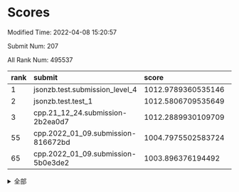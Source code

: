 # Scores

Modified Time: 2022-04-08 15:20:57

Submit Num: 207

All Rank Num: 495537

| rank |               submit               |       score        |       sigma        | pk_num |
| :--- | :--------------------------------- | :----------------- | :----------------- | :----- |
| 1    | jsonzb.test.submission_level_4     | 1012.9789360535146 | 0.8237888791275051 | 9578   |
| 2    | jsonzb.test.test_1                 | 1012.5806709535649 | 0.816327161907116  | 9576   |
| 3    | cpp.21_12_24.submission-2b2ea0d7   | 1012.2889930109709 | 0.7908726618743701 | 9572   |
| 55   | cpp.2022_01_09.submission-816672bd | 1004.7975502583724 | 0.7061123022727174 | 9574   |
| 65   | cpp.2022_01_09.submission-5b0e3de2 | 1003.896376194492  | 0.723614874439005  | 9570   |


<details>
<summary>全部</summary>

| rank |                 submit                 |       score        |       sigma        | pk_num |
| :--- | :------------------------------------- | :----------------- | :----------------- | :----- |
| 1    | jsonzb.test.submission_level_4         | 1012.9789360535146 | 0.8237888791275051 | 9578   |
| 2    | jsonzb.test.test_1                     | 1012.5806709535649 | 0.816327161907116  | 9576   |
| 3    | cpp.21_12_24.submission-2b2ea0d7       | 1012.2889930109709 | 0.7908726618743701 | 9572   |
| 4    | gobigger.level_3.submission_level_3_30 | 1011.9988639693271 | 0.777211244427779  | 9577   |
| 5    | gobigger.level_3.submission_level_3_9  | 1011.7849291229019 | 0.7812304349178726 | 9578   |
| 6    | gobigger.level_3.submission_level_3_40 | 1011.7324981625154 | 0.7574461021838557 | 9572   |
| 7    | gobigger.level_3.submission_level_3_2  | 1011.6757631076792 | 0.7766389724047542 | 9574   |
| 8    | gobigger.level_3.submission_level_3_3  | 1011.5591183579893 | 0.7752110122579333 | 9576   |
| 9    | gobigger.level_3.submission_level_3_37 | 1011.5401899108139 | 0.7755622537381208 | 9578   |
| 10   | gobigger.level_3.submission_level_3_26 | 1011.5071061811487 | 0.7767282448367763 | 9579   |
| 11   | gobigger.level_3.submission_level_3_47 | 1011.1108299636556 | 0.7618295493110718 | 9576   |
| 12   | gobigger.level_3.submission_level_3_32 | 1011.078326370606  | 0.7739796134390111 | 9578   |
| 13   | gobigger.level_3.submission_level_3_28 | 1010.9503561462727 | 0.7647490371063166 | 9578   |
| 14   | gobigger.level_3.submission_level_3_36 | 1010.9052118514264 | 0.7713146081022325 | 9578   |
| 15   | gobigger.level_3.submission_level_3_1  | 1010.8482100112858 | 0.7845988457911015 | 9580   |
| 16   | gobigger.level_3.submission_level_3_10 | 1010.7092703021212 | 0.7443126745528099 | 9578   |
| 17   | gobigger.level_3.submission_level_3_27 | 1010.6962174837971 | 0.7512958786012972 | 9580   |
| 18   | gobigger.level_3.submission_level_3_43 | 1010.4851491717097 | 0.7659781400752655 | 9576   |
| 19   | gobigger.level_3.submission_level_3_7  | 1010.4639111345112 | 0.7563934226703906 | 9576   |
| 20   | gobigger.level_3.submission_level_3_19 | 1010.4462999250652 | 0.7357510645459141 | 9572   |
| 21   | gobigger.level_3.submission_level_3_38 | 1010.3271618128545 | 0.7448784967579067 | 9579   |
| 22   | gobigger.level_3.submission_level_3_33 | 1010.1476970288638 | 0.778733264316154  | 9577   |
| 23   | gobigger.level_3.submission_level_3_39 | 1010.1395285735717 | 0.75697170914773   | 9579   |
| 24   | gobigger.level_3.submission_level_3_31 | 1010.1052720103335 | 0.76589228224724   | 9583   |
| 25   | gobigger.level_3.submission_level_3_20 | 1010.0936731653082 | 0.7433774967443093 | 9577   |
| 26   | gobigger.level_3.submission_level_3_46 | 1009.9572106344623 | 0.754227193383785  | 9573   |
| 27   | gobigger.level_3.submission_level_3_13 | 1009.9414270794591 | 0.7604402067301552 | 9575   |
| 28   | gobigger.level_3.submission_level_3_18 | 1009.8612492225353 | 0.7637564420655099 | 9580   |
| 29   | gobigger.level_3.submission_level_3_45 | 1009.8231831293333 | 0.75931682175776   | 9573   |
| 30   | gobigger.level_3.submission_level_3_49 | 1009.750180194011  | 0.7645170881550363 | 9579   |
| 31   | gobigger.level_3.submission_level_3_34 | 1009.6871971929024 | 0.7691882042759243 | 9576   |
| 32   | gobigger.level_3.submission_level_3_41 | 1009.6840974228755 | 0.764689293166089  | 9579   |
| 33   | gobigger.level_3.submission_level_3_24 | 1009.676045424084  | 0.7820328458893531 | 9571   |
| 34   | gobigger.level_3.submission_level_3_0  | 1009.6306696134172 | 0.7570609936434286 | 9571   |
| 35   | gobigger.level_3.submission_level_3_29 | 1009.5835603175686 | 0.766429300982079  | 9577   |
| 36   | gobigger.level_3.submission_level_3_23 | 1009.5327693209641 | 0.7612059741817606 | 9572   |
| 37   | gobigger.level_3.submission_level_3_22 | 1009.5104011106926 | 0.7709113491431022 | 9573   |
| 38   | gobigger.level_3.submission_level_3_16 | 1009.4278142958251 | 0.7412719108465707 | 9576   |
| 39   | gobigger.level_3.submission_level_3_35 | 1009.3283459277601 | 0.7500598618860612 | 9574   |
| 40   | gobigger.level_3.submission_level_3_42 | 1009.2797416747206 | 0.7469042624861663 | 9577   |
| 41   | gobigger.level_3.submission_level_3_14 | 1009.1023168199056 | 0.7593340749095661 | 9575   |
| 42   | gobigger.level_3.submission_level_3_21 | 1009.015871120681  | 0.7578801994850028 | 9574   |
| 43   | gobigger.level_3.submission_level_3_15 | 1009.007642581901  | 0.7501872226772828 | 9574   |
| 44   | gobigger.level_3.submission_level_3_17 | 1008.996908685792  | 0.7395728222514124 | 9575   |
| 45   | gobigger.level_3.submission_level_3_12 | 1008.9706433541056 | 0.7377787563975645 | 9577   |
| 46   | gobigger.level_3.submission_level_3_4  | 1008.9653260241682 | 0.7200887686292861 | 9577   |
| 47   | gobigger.level_3.submission_level_3_25 | 1008.7795802062429 | 0.7345108734320339 | 9574   |
| 48   | gobigger.level_3.submission_level_3_6  | 1008.7313496106494 | 0.7524863217841623 | 9577   |
| 49   | gobigger.level_3.submission_level_3_48 | 1008.7260022929777 | 0.742156930061778  | 9574   |
| 50   | gobigger.level_3.submission_level_3_5  | 1008.6212363853954 | 0.7407195215057059 | 9569   |
| 51   | gobigger.level_3.submission_level_3_44 | 1008.6204983116473 | 0.7399946542776361 | 9576   |
| 52   | gobigger.level_3.submission_level_3_8  | 1008.0665283088333 | 0.7397924843887338 | 9574   |
| 53   | gobigger.level_3.submission_level_3_11 | 1007.941471334705  | 0.7283238393330737 | 9574   |
| 54   | gobigger.level_1.submission_level_1_10 | 1005.3714581669216 | 0.7225609850594612 | 9574   |
| 55   | cpp.2022_01_09.submission-816672bd     | 1004.7975502583724 | 0.7061123022727174 | 9574   |
| 56   | gobigger.level_1.submission_level_1_28 | 1004.5338153983549 | 0.7133126245268456 | 9571   |
| 57   | gobigger.level_1.submission_level_1_7  | 1004.4713133943344 | 0.7252441579342737 | 9573   |
| 58   | gobigger.level_1.submission_level_1_34 | 1004.3461249820028 | 0.7165622174386569 | 9576   |
| 59   | gobigger.level_1.submission_level_1_12 | 1004.3370535206587 | 0.7293798457185451 | 9581   |
| 60   | gobigger.level_1.submission_level_1_16 | 1004.3233743830166 | 0.7066463591069718 | 9574   |
| 61   | gobigger.level_1.submission_level_1_31 | 1004.224781515027  | 0.7160650043947189 | 9576   |
| 62   | gobigger.level_1.submission_level_1_2  | 1003.9892573050151 | 0.7156072745844977 | 9579   |
| 63   | gobigger.level_1.submission_level_1_11 | 1003.9765223935651 | 0.7221569875246094 | 9577   |
| 64   | gobigger.level_1.submission_level_1_0  | 1003.9453265256121 | 0.7291276942119891 | 9570   |
| 65   | cpp.2022_01_09.submission-5b0e3de2     | 1003.896376194492  | 0.723614874439005  | 9570   |
| 66   | gobigger.level_1.submission_level_1_43 | 1003.8720815852942 | 0.7107498934690684 | 9576   |
| 67   | gobigger.level_1.submission_level_1_17 | 1003.7856971336826 | 0.7115292966383708 | 9572   |
| 68   | gobigger.level_1.submission_level_1_15 | 1003.6152429237956 | 0.715757384815195  | 9579   |
| 69   | gobigger.level_1.submission_level_1_23 | 1003.4690946122531 | 0.7188041338166746 | 9576   |
| 70   | gobigger.level_1.submission_level_1_29 | 1003.4107892713735 | 0.7269285271923556 | 9578   |
| 71   | gobigger.level_1.submission_level_1_22 | 1003.4027347266222 | 0.7085491119001378 | 9576   |
| 72   | gobigger.level_1.submission_level_1_37 | 1003.3935224444842 | 0.7119766633493785 | 9577   |
| 73   | gobigger.level_1.submission_level_1_19 | 1003.3804751308879 | 0.7176491750342391 | 9576   |
| 74   | gobigger.level_1.submission_level_1_30 | 1003.3670151559945 | 0.7324423294728764 | 9574   |
| 75   | gobigger.level_1.submission_level_1_4  | 1003.3487652383451 | 0.722851817404153  | 9573   |
| 76   | gobigger.level_1.submission_level_1_48 | 1003.3414914495942 | 0.7229221688051283 | 9573   |
| 77   | gobigger.level_1.submission_level_1_21 | 1003.3221107740131 | 0.720349621435915  | 9570   |
| 78   | gobigger.level_1.submission_level_1_20 | 1003.3170412139018 | 0.7154460621983668 | 9573   |
| 79   | gobigger.level_1.submission_level_1_32 | 1003.3093490591828 | 0.7241380818969442 | 9579   |
| 80   | gobigger.level_1.submission_level_1_1  | 1003.299626965043  | 0.7130577764892854 | 9575   |
| 81   | gobigger.level_1.submission_level_1_39 | 1003.2574558012036 | 0.7151178113925771 | 9576   |
| 82   | gobigger.level_1.submission_level_1_33 | 1003.2188141257606 | 0.7240433004189386 | 9577   |
| 83   | gobigger.level_1.submission_level_1_41 | 1003.1125408862611 | 0.7061025826307029 | 9569   |
| 84   | gobigger.level_1.submission_level_1_26 | 1003.0399394996144 | 0.7223584324160286 | 9577   |
| 85   | gobigger.level_1.submission_level_1_13 | 1003.038858652182  | 0.7253590525905417 | 9583   |
| 86   | gobigger.level_1.submission_level_1_40 | 1002.9873078720449 | 0.7172932720722559 | 9577   |
| 87   | gobigger.level_1.submission_level_1_25 | 1002.9872375109609 | 0.7125986164291258 | 9580   |
| 88   | gobigger.level_1.submission_level_1_18 | 1002.959290527315  | 0.7049239035368059 | 9578   |
| 89   | gobigger.level_1.submission_level_1_6  | 1002.9322842350588 | 0.6986248551168908 | 9573   |
| 90   | gobigger.level_1.submission_level_1_8  | 1002.8537741949411 | 0.708032257323105  | 9572   |
| 91   | gobigger.level_1.submission_level_1_45 | 1002.8256153806907 | 0.7124075263921877 | 9578   |
| 92   | gobigger.level_1.submission_level_1_14 | 1002.7726345485065 | 0.7026886807968522 | 9580   |
| 93   | gobigger.level_1.submission_level_1_49 | 1002.5589158883018 | 0.7153175844626624 | 9574   |
| 94   | gobigger.level_1.submission_level_1_3  | 1002.5486784260452 | 0.7130647894523704 | 9573   |
| 95   | gobigger.level_1.submission_level_1_9  | 1002.5383340945596 | 0.709833398643983  | 9578   |
| 96   | gobigger.level_1.submission_level_1_46 | 1002.4947414102361 | 0.7015539257922887 | 9576   |
| 97   | gobigger.level_1.submission_level_1_36 | 1002.4400383993957 | 0.7160186387371896 | 9579   |
| 98   | gobigger.level_1.submission_level_1_5  | 1002.4361743674323 | 0.7186355002166059 | 9580   |
| 99   | gobigger.level_1.submission_level_1_38 | 1002.3511435992475 | 0.7119071225659792 | 9574   |
| 100  | gobigger.level_1.submission_level_1_35 | 1002.2373614305588 | 0.716563485034326  | 9578   |
| 101  | gobigger.level_1.submission_level_1_47 | 1002.1660488707291 | 0.7018187713802964 | 9579   |
| 102  | gobigger.level_1.submission_level_1_44 | 1001.8801437733059 | 0.7048940336852632 | 9578   |
| 103  | gobigger.level_1.submission_level_1_27 | 1001.8788432453248 | 0.7151594029006351 | 9574   |
| 104  | gobigger.level_1.submission_level_1_42 | 1001.5240270340182 | 0.7090701998907734 | 9572   |
| 105  | gobigger.level_1.submission_level_1_24 | 1001.256890374138  | 0.7101827047293442 | 9571   |
| 106  | gobigger.random.submission_random_22   | 997.7314228767918  | 0.7090607458444388 | 9575   |
| 107  | gobigger.random.submission_random_49   | 997.3115424541701  | 0.7044854595377559 | 9576   |
| 108  | gobigger.random.submission_random_10   | 997.1585539025715  | 0.7058796587465983 | 9575   |
| 109  | gobigger.random.submission_random_34   | 997.0611251827893  | 0.7181590142446971 | 9580   |
| 110  | gobigger.random.submission_random_28   | 996.9752703398814  | 0.707965960870242  | 9570   |
| 111  | gobigger.random.submission_random_26   | 996.9181437957736  | 0.7122191767748614 | 9572   |
| 112  | gobigger.random.submission_random_1    | 996.8809479008602  | 0.7097188100634103 | 9574   |
| 113  | gobigger.random.submission_random_20   | 996.8279753940454  | 0.703899628479341  | 9572   |
| 114  | gobigger.random.submission_random_17   | 996.6111763288094  | 0.703470690920333  | 9577   |
| 115  | gobigger.random.submission_random_13   | 996.5789395791454  | 0.7004909851908852 | 9573   |
| 116  | gobigger.random.submission_random_15   | 996.4545001345595  | 0.7159929819261582 | 9577   |
| 117  | gobigger.random.submission_random_3    | 996.3027849894743  | 0.7241412480841567 | 9576   |
| 118  | gobigger.random.submission_random_14   | 996.2336985521558  | 0.7063732741969131 | 9576   |
| 119  | gobigger.random.submission_random_44   | 996.2330926778745  | 0.7035524312321613 | 9576   |
| 120  | gobigger.random.submission_random_18   | 996.2261951415295  | 0.715418217583922  | 9576   |
| 121  | gobigger.random.submission_random_25   | 996.217499513555   | 0.7075847404534265 | 9574   |
| 122  | gobigger.random.submission_random_7    | 996.1914079462641  | 0.7141683480041661 | 9573   |
| 123  | gobigger.random.submission_random_16   | 996.1471949366429  | 0.714379797786956  | 9576   |
| 124  | gobigger.random.submission_random_12   | 996.1270087525147  | 0.7160725738348002 | 9569   |
| 125  | gobigger.random.submission_random_41   | 996.0850872302568  | 0.7189604414326393 | 9577   |
| 126  | gobigger.random.submission_random_35   | 996.0102785430029  | 0.7001515814575383 | 9573   |
| 127  | gobigger.random.submission_random_2    | 995.9338493469846  | 0.7105986897590825 | 9577   |
| 128  | gobigger.random.submission_random_11   | 995.8862683337422  | 0.7192448573739946 | 9575   |
| 129  | gobigger.random.submission_random_8    | 995.8826767556009  | 0.7152592917377119 | 9573   |
| 130  | gobigger.random.submission_random_4    | 995.849680354021   | 0.7082441156441605 | 9572   |
| 131  | gobigger.random.submission_random_36   | 995.84041120114    | 0.7077295317726643 | 9574   |
| 132  | gobigger.random.submission_random_33   | 995.8311952462178  | 0.7094567722896629 | 9576   |
| 133  | gobigger.random.submission_random_23   | 995.8300038140554  | 0.7100735175513154 | 9567   |
| 134  | gobigger.random.submission_random_40   | 995.8066725750525  | 0.7143949309180916 | 9580   |
| 135  | gobigger.random.submission_random_39   | 995.7394599862226  | 0.7051611173639337 | 9575   |
| 136  | gobigger.random.submission_random_29   | 995.7067803217785  | 0.7194260899455829 | 9577   |
| 137  | gobigger.random.submission_random_45   | 995.6103246486381  | 0.7130486640421148 | 9575   |
| 138  | gobigger.random.submission_random_9    | 995.60995754425    | 0.71650349599047   | 9575   |
| 139  | gobigger.random.submission_random_38   | 995.4902730411184  | 0.7102397865826222 | 9575   |
| 140  | gobigger.random.submission_random_21   | 995.4354504514025  | 0.7048556215016026 | 9574   |
| 141  | gobigger.random.submission_random_5    | 995.4244002544843  | 0.6999375174071574 | 9582   |
| 142  | gobigger.random.submission_random_37   | 995.2883587727181  | 0.7121699483239281 | 9578   |
| 143  | gobigger.random.submission_random_6    | 995.2867610743817  | 0.6903292008352302 | 9575   |
| 144  | gobigger.random.submission_random_24   | 995.281055220469   | 0.7023882185883334 | 9575   |
| 145  | gobigger.random.submission_random_43   | 995.1991082981727  | 0.7168975737326317 | 9574   |
| 146  | gobigger.random.submission_random_42   | 995.1411763805597  | 0.710855603393369  | 9576   |
| 147  | gobigger.random.submission_random_30   | 995.1224819697289  | 0.7218945584646566 | 9582   |
| 148  | gobigger.random.submission_random_48   | 995.0988904938947  | 0.7137400148506279 | 9577   |
| 149  | gobigger.random.submission_random_46   | 995.0823357559009  | 0.717522871619041  | 9574   |
| 150  | gobigger.random.submission_random_31   | 995.0597073220237  | 0.7211461554314955 | 9573   |
| 151  | gobigger.random.submission_random_27   | 995.0064537123058  | 0.7066006751880233 | 9576   |
| 152  | gobigger.random.submission_random_19   | 994.8324903917706  | 0.7299641515813237 | 9577   |
| 153  | gobigger.random.submission_random_47   | 994.7619711987206  | 0.7132891233298956 | 9572   |
| 154  | gobigger.random.submission_random_32   | 994.7427385037553  | 0.7118837595970254 | 9576   |
| 155  | gobigger.level_2.submission_level_2_29 | 994.7412020396597  | 0.7367044075115575 | 9572   |
| 156  | gobigger.level_2.submission_level_2_11 | 994.4348223007872  | 0.7179077940127467 | 9575   |
| 157  | gobigger.random.submission_random_0    | 994.4074677657349  | 0.7133710632204259 | 9575   |
| 158  | gobigger.level_2.submission_level_2_47 | 993.9152724181662  | 0.7241419298584924 | 9579   |
| 159  | gobigger.level_2.submission_level_2_19 | 993.8002548720514  | 0.7259172398517264 | 9578   |
| 160  | gobigger.level_2.submission_level_2_12 | 993.787982772308   | 0.7334029153693434 | 9572   |
| 161  | gobigger.level_2.submission_level_2_33 | 993.7623635246601  | 0.7314072517795356 | 9575   |
| 162  | gobigger.level_2.submission_level_2_42 | 993.6050998777903  | 0.7329908389266832 | 9571   |
| 163  | gobigger.level_2.submission_level_2_20 | 993.5636638870689  | 0.7388546918603375 | 9578   |
| 164  | gobigger.level_2.submission_level_2_43 | 993.5521779307097  | 0.7179576762879621 | 9577   |
| 165  | gobigger.level_2.submission_level_2_44 | 993.5468306387448  | 0.726653990303384  | 9579   |
| 166  | gobigger.level_2.submission_level_2_25 | 993.5088945855273  | 0.7283230133254739 | 9573   |
| 167  | gobigger.level_2.submission_level_2_13 | 993.4930046662145  | 0.7273431961687812 | 9578   |
| 168  | gobigger.level_2.submission_level_2_32 | 993.4845231810107  | 0.7551766348158128 | 9575   |
| 169  | gobigger.level_2.submission_level_2_39 | 993.1289707900728  | 0.7411121831748239 | 9576   |
| 170  | gobigger.level_2.submission_level_2_10 | 993.0420914029518  | 0.7420027334697842 | 9576   |
| 171  | gobigger.level_2.submission_level_2_0  | 993.0238410601328  | 0.7344999005823712 | 9576   |
| 172  | gobigger.level_2.submission_level_2_24 | 992.9629790420547  | 0.7575769663309578 | 9579   |
| 173  | gobigger.level_2.submission_level_2_35 | 992.9612933763742  | 0.7335224888785021 | 9577   |
| 174  | gobigger.level_2.submission_level_2_4  | 992.9455706261043  | 0.7555924491074092 | 9575   |
| 175  | gobigger.level_2.submission_level_2_6  | 992.8560617013302  | 0.7430685967138263 | 9572   |
| 176  | gobigger.level_2.submission_level_2_22 | 992.8389231333728  | 0.7347108584030347 | 9573   |
| 177  | gobigger.level_2.submission_level_2_15 | 992.7676142926791  | 0.7361018997321782 | 9582   |
| 178  | gobigger.level_2.submission_level_2_3  | 992.7655855759781  | 0.7402125697242631 | 9571   |
| 179  | gobigger.level_2.submission_level_2_14 | 992.6598185819886  | 0.7281833377759721 | 9576   |
| 180  | gobigger.level_2.submission_level_2_40 | 992.5493908617719  | 0.7356803264464127 | 9580   |
| 181  | gobigger.level_2.submission_level_2_31 | 992.4475223933798  | 0.7547182166180296 | 9579   |
| 182  | gobigger.level_2.submission_level_2_8  | 992.3945467296722  | 0.7576897519205357 | 9576   |
| 183  | gobigger.level_2.submission_level_2_21 | 992.3205888849183  | 0.734580021420964  | 9575   |
| 184  | gobigger.level_2.submission_level_2_1  | 992.2896476671685  | 0.7466937976210288 | 9575   |
| 185  | gobigger.level_2.submission_level_2_23 | 992.1916485816483  | 0.7271702343026024 | 9575   |
| 186  | gobigger.level_2.submission_level_2_18 | 992.1799873890186  | 0.7570340604714756 | 9574   |
| 187  | gobigger.level_2.submission_level_2_41 | 992.1489282900288  | 0.7336793306720268 | 9574   |
| 188  | gobigger.level_2.submission_level_2_37 | 992.1008964092194  | 0.7330965525293862 | 9578   |
| 189  | gobigger.level_2.submission_level_2_16 | 992.0582427684137  | 0.7467833717241388 | 9575   |
| 190  | gobigger.level_2.submission_level_2_27 | 991.9392048688088  | 0.7308509915153684 | 9577   |
| 191  | gobigger.level_2.submission_level_2_48 | 991.7128161370866  | 0.7322296414897536 | 9574   |
| 192  | gobigger.level_2.submission_level_2_45 | 991.6907647430816  | 0.7531364496447941 | 9579   |
| 193  | gobigger.level_2.submission_level_2_26 | 991.6126926668148  | 0.7375493006930289 | 9578   |
| 194  | gobigger.level_2.submission_level_2_9  | 991.6077385194343  | 0.7701949011841348 | 9572   |
| 195  | gobigger.level_2.submission_level_2_34 | 991.5853177349609  | 0.741873632184179  | 9578   |
| 196  | gobigger.level_2.submission_level_2_7  | 991.5431438938798  | 0.7674204847884722 | 9578   |
| 197  | gobigger.level_2.submission_level_2_46 | 991.5235639194336  | 0.738747142646963  | 9577   |
| 198  | gobigger.level_2.submission_level_2_49 | 991.4441904273693  | 0.7443213669832982 | 9572   |
| 199  | gobigger.level_2.submission_level_2_36 | 991.3100310405681  | 0.7459723398207314 | 9576   |
| 200  | gobigger.level_2.submission_level_2_17 | 991.2574210863734  | 0.7629559659596629 | 9574   |
| 201  | gobigger.level_2.submission_level_2_5  | 991.1118895782218  | 0.7334462911520033 | 9577   |
| 202  | gobigger.level_2.submission_level_2_38 | 991.1108156404686  | 0.7810260314542048 | 9574   |
| 203  | gobigger.level_2.submission_level_2_28 | 990.8623082060918  | 0.7459250884112382 | 9574   |
| 204  | gobigger.level_2.submission_level_2_30 | 990.7925426915585  | 0.7618874057504929 | 9577   |
| 205  | gobigger.level_2.submission_level_2_2  | 990.008481226273   | 0.7579649851558194 | 9578   |
| 206  | gobigger.none.submission_none_0        | 976.9358263195545  | 1.3205408290929395 | 9574   |
| 207  | gobigger.none.submission_none_1        | 976.6540274724982  | 1.3514947706246716 | 9581   |

</details>